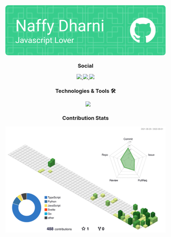 <img src="./github-header-image.png" align="center">

<h3 align="center">Social</h3>
<p align="center">
<a href="https://open.spotify.com/user/68s91zbwyblid1ckknimugn8u?si=gZbiE_XqQe25d_mGFy7Amg">
<img src="https://img.shields.io/badge/Spotify-1ED760?style=for-the-badge&logo=spotify&logoColor=white" />
</a>
<a href="https://twitter.com/dharni_naffy?t=dRcl2t5B9ki07Qs0v6vnyw&s=09">
<img src="https://img.shields.io/badge/Twitter-1DA1F2?style=for-the-badge&logo=Twitter&logoColor=white" />
</a>
<a href="https://discord.gg/BU4kQbBqAe">
<img src="https://dcbadge.vercel.app/api/shield/769074861644840983" />
</a>
</p>


<h3 align="center">Technologies & Tools 🛠️</h3>

<p align="center">
    <img src="https://skillicons.dev/icons?i=electron,git,github,js,jest,mongodb,netlify,nextjs,nodejs,powershell,py,react,rollupjs,stackoverflow,tailwind,ts,vercel,vscode&perline=7" />
</p>


<h3 align="center">Contribution Stats</h3>

<p align="center">
<img src="./profile-3d-contrib/profile-green-animate.svg">
</p>

